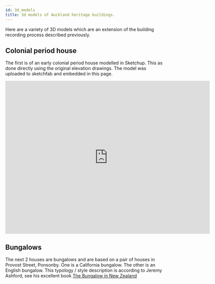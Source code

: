 ```yaml
---
id: 3d_models
title: 3d models of Auckland heritage buildings.
---
```

Here are a variety of 3D models which are an extension of the building recording process described previously. 

## Colonial period house ##
The first is of an early colonial period house modelled in Sketchup. This as done directly using the original elevation drawings. The model was uploaded to sketchfab and embedded in this page.

<div class="sketchfab-embed-wrapper"><iframe width="640" height="480" src="https://sketchfab.com/models/e99a426686244e03a3273445fa6549a3/embed" frameborder="0" allow="autoplay; fullscreen; vr" mozallowfullscreen="true" webkitallowfullscreen="true"></iframe>

</div>

## Bungalows ##
The next 2 houses are bungalows and are based on a pair of houses in Provost Street, Ponsonby. One is a California bungalow. The other is an English bungalow. This typology / style description is according to Jeremy Ashford, see his excellent book [The Bungalow in New Zealand](https://books.google.co.nz/books/about/The_Bungalow_in_New_Zealand.html?id=hk9jGwAACAAJ&redir_esc=y) 
